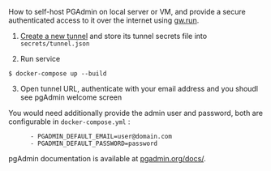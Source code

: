 How to self-host PGAdmin on local server or VM, 
and provide a secure authenticated access to it over the internet using [gw.run](https://gw.run). 

1. [Create a new tunnel](https://gw.run/admin) and store its tunnel secrets file into `secrets/tunnel.json`

2. Run service
```
$ docker-compose up --build
```

3. Open tunnel URL, authenticate with your email address and you shoudl see pgAdmin welcome screen

You would need additionally provide the admin user and password, both are configurable in `docker-compose.yml` : 

```Docker
      - PGADMIN_DEFAULT_EMAIL=user@domain.com
      - PGADMIN_DEFAULT_PASSWORD=password
```

pgAdmin documentation is available at [pgadmin.org/docs/](https://www.pgadmin.org/docs/).
